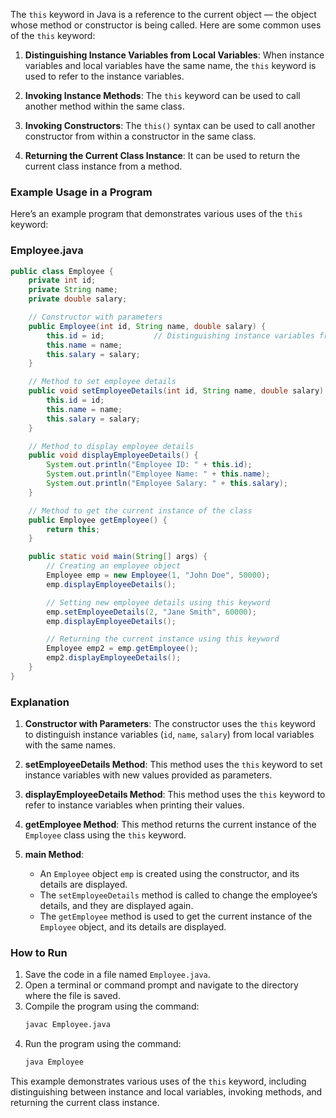 The `this` keyword in Java is a reference to the current object — the object whose method or constructor is being called. Here are some common uses of the `this` keyword:

1. **Distinguishing Instance Variables from Local Variables**: When instance variables and local variables have the same name, the `this` keyword is used to refer to the instance variables.

2. **Invoking Instance Methods**: The `this` keyword can be used to call another method within the same class.

3. **Invoking Constructors**: The `this()` syntax can be used to call another constructor from within a constructor in the same class.

4. **Returning the Current Class Instance**: It can be used to return the current class instance from a method.

### Example Usage in a Program

Here’s an example program that demonstrates various uses of the `this` keyword:

### Employee.java

```java
public class Employee {
    private int id;
    private String name;
    private double salary;

    // Constructor with parameters
    public Employee(int id, String name, double salary) {
        this.id = id;           // Distinguishing instance variables from local variables
        this.name = name;
        this.salary = salary;
    }

    // Method to set employee details
    public void setEmployeeDetails(int id, String name, double salary) {
        this.id = id;
        this.name = name;
        this.salary = salary;
    }

    // Method to display employee details
    public void displayEmployeeDetails() {
        System.out.println("Employee ID: " + this.id);
        System.out.println("Employee Name: " + this.name);
        System.out.println("Employee Salary: " + this.salary);
    }

    // Method to get the current instance of the class
    public Employee getEmployee() {
        return this;
    }

    public static void main(String[] args) {
        // Creating an employee object
        Employee emp = new Employee(1, "John Doe", 50000);
        emp.displayEmployeeDetails();

        // Setting new employee details using this keyword
        emp.setEmployeeDetails(2, "Jane Smith", 60000);
        emp.displayEmployeeDetails();

        // Returning the current instance using this keyword
        Employee emp2 = emp.getEmployee();
        emp2.displayEmployeeDetails();
    }
}
```

### Explanation

1. **Constructor with Parameters**: The constructor uses the `this` keyword to distinguish instance variables (`id`, `name`, `salary`) from local variables with the same names.
   
2. **setEmployeeDetails Method**: This method uses the `this` keyword to set instance variables with new values provided as parameters.

3. **displayEmployeeDetails Method**: This method uses the `this` keyword to refer to instance variables when printing their values.

4. **getEmployee Method**: This method returns the current instance of the `Employee` class using the `this` keyword.

5. **main Method**: 
    - An `Employee` object `emp` is created using the constructor, and its details are displayed.
    - The `setEmployeeDetails` method is called to change the employee’s details, and they are displayed again.
    - The `getEmployee` method is used to get the current instance of the `Employee` object, and its details are displayed.

### How to Run

1. Save the code in a file named `Employee.java`.
2. Open a terminal or command prompt and navigate to the directory where the file is saved.
3. Compile the program using the command:
   ```sh
   javac Employee.java
   ```
4. Run the program using the command:
   ```sh
   java Employee
   ```

This example demonstrates various uses of the `this` keyword, including distinguishing between instance and local variables, invoking methods, and returning the current class instance.
